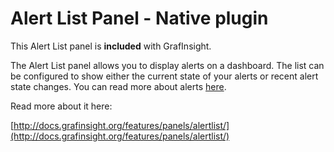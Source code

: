 # Alert List Panel - Native plugin

This Alert List panel is **included** with GrafInsight.

The Alert List panel allows you to display alerts on a dashboard. The list can be configured to show either the current state of your alerts or recent alert state changes. You can read more about alerts [here](http://docs.grafinsight.org/alerting/rules).

Read more about it here:

[http://docs.grafinsight.org/features/panels/alertlist/](http://docs.grafinsight.org/features/panels/alertlist/)
